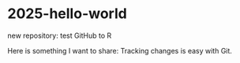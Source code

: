 # 2025-hello-world
new repository: test GitHub to R

Here is something I want to share:
Tracking changes is easy with Git. 
